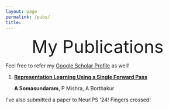```yaml
---
layout: page
permalink: /pubs/
title:
---
```


<center>
        <font size="7">My Publications</font>
    </center>

Feel free to refer my [Google Scholar Profile](https://scholar.google.com/citations?user=wvh68FUAAAAJ&hl=en) as well!

1. [**Representation Learning Using a Single Forward Pass**](https://arxiv.org/abs/2402.09769)

   **A Somasundaram**, P Mishra, A Borthakur
   

I've also submitted a paper to NeurIPS '24! Fingers crossed!
